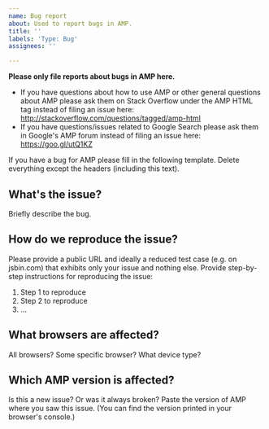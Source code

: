 ```yaml
---
name: Bug report
about: Used to report bugs in AMP.
title: ''
labels: 'Type: Bug'
assignees: ''

---
```


**Please only file reports about bugs in AMP here.**

- If you have questions about how to use AMP or other general questions about AMP please ask them on Stack Overflow under the AMP HTML tag instead of filing an issue here: http://stackoverflow.com/questions/tagged/amp-html
- If you have questions/issues related to Google Search please ask them in Google's AMP forum instead of filing an issue here: https://goo.gl/utQ1KZ

If you have a bug for AMP please fill in the following template.  Delete everything except the headers (including this text).

## What's the issue?

Briefly describe the bug.

## How do we reproduce the issue?

Please provide a public URL and ideally a reduced test case (e.g. on jsbin.com) that exhibits only your issue and nothing else.  Provide step-by-step instructions for reproducing the issue:

1. Step 1 to reproduce
2. Step 2 to reproduce
3. …

## What browsers are affected?

All browsers? Some specific browser? What device type?

## Which AMP version is affected?

Is this a new issue? Or was it always broken? Paste the version of AMP where you saw this issue.  (You can find the version printed in your browser's console.)
